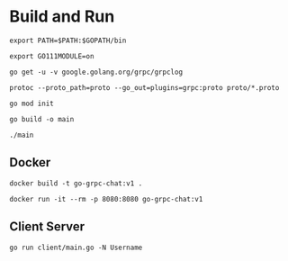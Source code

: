 # Build and Run

    export PATH=$PATH:$GOPATH/bin

    export GO111MODULE=on

    go get -u -v google.golang.org/grpc/grpclog

    protoc --proto_path=proto --go_out=plugins=grpc:proto proto/*.proto

    go mod init

    go build -o main 

    ./main

## Docker

    docker build -t go-grpc-chat:v1 .

    docker run -it --rm -p 8080:8080 go-grpc-chat:v1


## Client Server

    go run client/main.go -N Username


